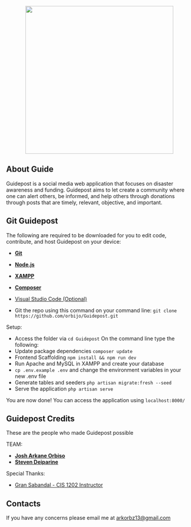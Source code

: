 <p align="center"><img src="https://res.cloudinary.com/dtfbvvkyp/image/upload/v1566331377/laravel-logolockup-cmyk-red.svg" width="400"></p>

## About Guide

Guidepost is a social media web application that focuses on disaster awareness and funding. Guidepost aims to let create a community where one can alert others, be informed, and help others through donations through posts that are timely, relevant, objective, and important.

## Git Guidepost

The following are required to be downloaded for you to edit code, contribute, and host Guidepost on your device:

- **[Git](https://git-scm.com/downloads)**
- **[Node.js](https://nodejs.org/en/download/)**
- **[XAMPP](https://www.apachefriends.org/download.html)**
- **[Composer](https://getcomposer.org/download/)**
- [Visual Studio Code (Optional)](https://code.visualstudio.com/download)

- Git the repo using this command on your command line:
```git clone https://github.com/orbijo/Guidepost.git```

Setup:

- Access the folder via
```cd Guidepost```
On the command line type the following:
- Update package dependencies
```composer update```
- Frontend Scaffolding
```npm install && npm run dev```
- Run Apache and  MySQL in XAMPP and create your database
- ```cp .env.example .env``` and change the environment variables in your new .env file
- Generate tables and seeders
```php artisan migrate:fresh --seed```
- Serve the application
```php artisan serve```

You are now done! You can access the application using ```localhost:8000/```

## Guidepost Credits

These are the people who made Guidepost possible

TEAM:

- **[Josh Arkane Orbiso](https://www.facebook.com/joshark.orbs)**
- **[Steven Deiparine](https://www.facebook.com/steven.deiparine)**

Special Thanks:

- [Gran Sabandal - CIS 1202 Instructor]()

## Contacts

If you have any concerns please email me at arkorbz13@gmail.com
